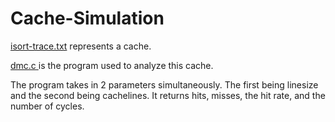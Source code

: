 # Cache-Simulation
[isort-trace.txt](https://github.com/adamalston/Cache-Simulation/blob/master/isort-trace.txt) represents a cache.

[dmc.c ](https://github.com/adamalston/Cache-Simulation/blob/master/dmc.c) is the program used to analyze this cache.

The program takes in 2 parameters simultaneously. The first being linesize and the second being cachelines. It returns hits, misses, the hit rate, and the number of cycles.
